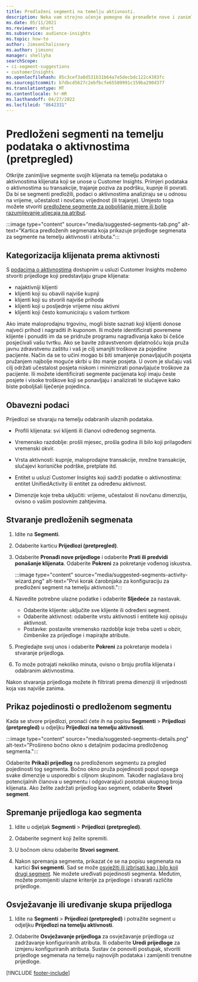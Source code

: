 ```yaml
---
title: Predloženi segmenti na temelju aktivnosti.
description: Neka vam strojno učenje pomogne da pronađete nove i zanimljive segmente na temelju aktivnosti klijenata.
ms.date: 05/11/2021
ms.reviewer: mhart
ms.subservice: audience-insights
ms.topic: how-to
author: JimsonChalissery
ms.author: jimsonc
manager: shellyha
searchScope:
- ci-segment-suggestions
- customerInsights
ms.openlocfilehash: 85c3cef3a8d531b31b64a7e5decbdc122c4383fc
ms.sourcegitcommit: b7dbcd5627c2ebfbcfe65589991c159ba290d377
ms.translationtype: MT
ms.contentlocale: hr-HR
ms.lasthandoff: 04/27/2022
ms.locfileid: "8642331"
---
```

# <a name="suggested-segments-based-on-activity-data-preview"></a>Predloženi segmenti na temelju podataka o aktivnostima (pretpregled)

Otkrijte zanimljive segmente svojih klijenata na temelju podataka o aktivnostima klijenata koji se unose u Customer Insights. Primjeri podataka o aktivnostima su transakcije, trajanje poziva za podršku, kupnje ili povrati. Da bi se segmenti predložili, podaci o aktivnostima analiziraju se u odnosu na vrijeme, učestalost i novčanu vrijednost (ili trajanje). Umjesto toga možete stvoriti [predložene segmente za poboljšanje mjere ili bolje razumijevanje utjecaja na atribut](suggested-segments.md).

:::image type="content" source="media/suggested-segments-tab.png" alt-text="Kartica predloženih segmenata koja prikazuje prijedloge segmenata za segmente na temelju aktivnosti i atributa.":::

## <a name="categorize-customers-by-activity"></a>Kategorizacija klijenata prema aktivnosti

S [podacima o aktivnostima](activities.md) dostupnim u usluzi Customer Insights možemo stvoriti prijedloge koji predstavljaju grupe klijenata:

- najaktivniji klijenti 
- klijenti koji su obavili najviše kupnji 
- klijenti koji su stvorili najviše prihoda 
- klijenti koji u posljednje vrijeme nisu aktivni 
- klijenti koji često komuniciraju s vašom tvrtkom  

Ako imate maloprodajnu trgovinu, mogli biste saznati koji klijenti donose najveći prihod i nagraditi ih kuponom. Ili možete identificirati povremene klijente i ponuditi im da se pridruže programu nagrađivanja kako bi češće posjećivali vašu tvrtku.
Ako se bavite zdravstvenom djelatnošću koja pruža javnu zdravstvenu zaštitu i vaš je cilj smanjiti troškove za pojedine pacijente. Način da se to učini mogao bi biti smanjenje ponavljajućih posjeta pružanjem najbolje moguće skrbi u što manje posjeta. U ovom je slučaju vaš cilj održati učestalost posjeta niskom i minimizirati ponavljajuće troškove za pacijente. Ili možete identificirati segmente pacijenata koji imaju česte posjete i visoke troškove koji se ponavljaju i analizirati te slučajeve kako biste poboljšali liječenje pojedinca. 

## <a name="required-data"></a>Obavezni podaci

Prijedlozi se stvaraju na temelju odabranih ulaznih podataka. 

- Profili klijenata: svi klijenti ili članovi određenog segmenta. 

- Vremensko razdoblje: prošli mjesec, prošla godina ili bilo koji prilagođeni vremenski okvir.

- Vrsta aktivnosti: kupnje, maloprodajne transakcije, mrežne transakcije, slučajevi korisničke podrške, pretplate itd.  

- Entitet u usluzi Customer Insights koji sadrži podatke o aktivnostima: entitet UnifiedActivity ili entitet za određenu aktivnost. 

- Dimenzije koje treba uključiti: vrijeme, učestalost ili novčanu dimenziju, ovisno o vašim poslovnim zahtjevima.

## <a name="generate-suggested-segments"></a>Stvaranje predloženih segmenata

1. Idite na **Segmenti**.

1. Odaberite karticu **Prijedlozi (pretpregled)**.

1. Odaberite **Pronađi nove prijedloge** i odaberite **Prati ili predvidi ponašanje klijenata**. Odaberite **Pokreni** za pokretanje vođenog iskustva.

   :::image type="content" source="media/suggested-segments-activity-wizard.png" alt-text="Prvi korak čarobnjaka za konfiguraciju za predloženi segment na temelju aktivnosti.":::

1. Navedite potrebne ulazne podatke i odaberite **Sljedeće** za nastavak.

   - Odaberite klijente: uključite sve klijente ili određeni segment.
   - Odaberite aktivnost: odaberite vrstu aktivnosti i entitete koji opisuju aktivnost.
   - Postavke: postavite vremensko razdoblje koje treba uzeti u obzir, čimbenike za prijedloge i mapirajte atribute.

1. Pregledajte svoj unos i odaberite **Pokreni** za pokretanje modela i stvaranje prijedloga.

1. To može potrajati nekoliko minuta, ovisno o broju profila klijenata i odabranim aktivnostima. 

Nakon stvaranja prijedloga možete ih filtrirati prema dimenziji ili vrijednosti koja vas najviše zanima. 

## <a name="view-details-of-a-suggested-segment"></a>Prikaz pojedinosti o predloženom segmentu

Kada se stvore prijedlozi, pronaći ćete ih na popisu **Segmenti** > **Prijedlozi (pretpregled)** u odjeljku **Prijedlozi na temelju aktivnosti**.

:::image type="content" source="media/suggested-segments-details.png" alt-text="Prošireno bočno okno s detaljnim podacima predloženog segmenta.":::

Odaberite **Prikaži prijedlog** na predloženom segmentu za pregled pojedinosti tog segmenta. Bočno okno pruža pojedinosti poput opsega svake dimenzije u usporedbi s ciljnom skupinom. Također naglašava broj potencijalnih članova u segmentu i odgovarajući postotak ukupnog broja klijenata. Ako želite zadržati prijedlog kao segment, odaberite **Stvori segment**.    

## <a name="save-a-suggestion-as-a-segment"></a>Spremanje prijedloga kao segmenta

1. Idite u odjeljak **Segmenti** > **Prijedlozi (pretpregled)**.

1. Odaberite segment koji želite spremiti. 

1. U bočnom oknu odaberite **Stvori segment**. 

1. Nakon spremanja segmenta, prikazat će se na popisu segmenata na kartici **Svi segmenti**. Sad se može [osvježiti ili izbrisati kao i bilo koji drugi segment](segments.md). Ne možete uređivati pojedinosti segmenta. Međutim, možete promijeniti ulazne kriterije za prijedloge i stvarati različite prijedloge.

## <a name="refresh-or-edit-a-set-of-suggestions"></a>Osvježavanje ili uređivanje skupa prijedloga

1. Idite na **Segmenti** > **Prijedlozi (pretpregled)** i potražite segment u odjeljku **Prijedlozi na temelju aktivnosti**.

1. Odaberite **Osvježavanje prijedloga** za osvježavanje prijedloga uz zadržavanje konfiguriranih atributa. Ili odaberite **Uredi prijedloge** za izmjenu konfiguriranih atributa. Sustav će ponoviti postupak, stvoriti prijedloge segmenata na temelju najnovijih podataka i zamijeniti trenutne prijedloge.

[!INCLUDE [footer-include](includes/footer-banner.md)]

